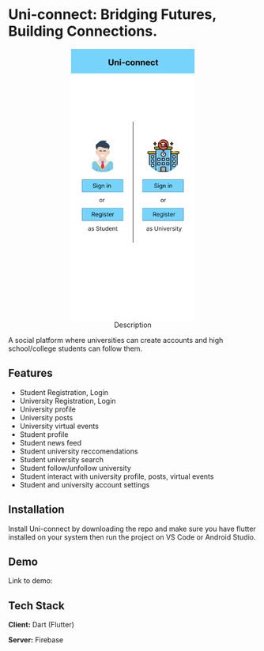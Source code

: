 # Uni-connect: Bridging Futures, Building Connections.

<!--![App Screenshot](https://via.placeholder.com/468x300?text=App+Screenshot+Here)-->

<p align="center">
    <img src="https://github.com/shahmir-ahmed/Uni-connect/blob/main/uni_connect/assets/FYP%20Mockups%20v2.0%40Main%20Screen.png" alt="Main Screen" style="display: block; margin-left: auto; margin-right: auto;" width="250" height="550/>
</p>

<p>
    <img src="https://github.com/shahmir-ahmed/Uni-connect/blob/main/uni_connect/assets/FYP%20Mockups%20v2.0%40News%20Feed.png" alt="Student Home Screen" style="display: inline-block; margin: 10" width="250" height="550/>
</p>

<p>
    <img src="https://github.com/shahmir-ahmed/Uni-connect/blob/main/uni_connect/assets/FYP%20Mockups%20v2.0%40Student%20Drawer%20Menu.png" alt="Student Menu" style="display: inline-block; margin: 10" width="250" height="550/>
</p>

<p>
    <img src="https://github.com/shahmir-ahmed/Uni-connect/blob/main/uni_connect/assets/FYP%20Mockups%20v2.0%40Suggestions%20Screen.png" alt="Student University Suggestions" style="display: inline-block; margin: 10" width="250" height="550/>
</p>


</br>



#### Description

A social platform where universities can create accounts and high school/college students can follow them.


## Features

- Student Registration, Login
- University Registration, Login
- University profile
- University posts
- University virtual events
- Student profile
- Student news feed
- Student university reccomendations
- Student university search
- Student follow/unfollow university
- Student interact with university profile, posts, virtual events
- Student and university account settings


## Installation

Install Uni-connect by downloading the repo and make sure you have flutter installed on your system then run the project on VS Code or Android Studio.

## Demo

Link to demo: 


## Tech Stack

**Client:** Dart (Flutter)

**Server:** Firebase

